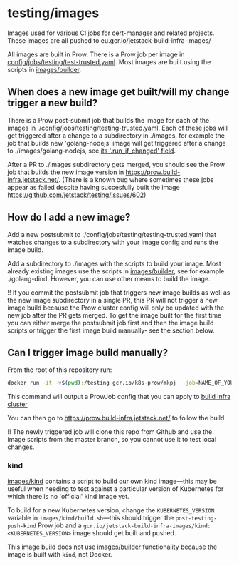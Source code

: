 # testing/images

Images used for various CI jobs for cert-manager and related projects.
These images are all pushed to eu.gcr.io/jetstack-build-infra-images/

All images are built in Prow. There is a Prow job per image in [config/jobs/testing/test-trusted.yaml](../config/jobs/testing/testing-trusted.yaml).
Most images are built using the scripts in [images/builder](./builder).

## When does a new image get built/will my change trigger a new build?

There is a Prow post-submit job that builds the image for each of the images in ./config/jobs/testing/testing-trusted.yaml.
Each of these jobs will get triggered after a change to a subdirectory in ./images, for example the job that builds new 'golang-nodejs' image will get triggered after a change to ./images/golang-nodejs, see [its '.run_if_changed' field](https://github.com/jetstack/testing/blob/2b87fe6e34ff150042a9a776a85b3e62a20d98dc/config/jobs/testing/testing-trusted.yaml#L176).

After a PR to ./images subdirectory gets merged, you should see the Prow job that builds the new image version in https://prow.build-infra.jetstack.net/.
(There is a known bug where sometimes these jobs appear as failed despite having succesfully built the image https://github.com/jetstack/testing/issues/602)

## How do I add a new image?

Add a new postsubmit to ./config/jobs/testing/testing-trusted.yaml that watches changes to a subdirectory with your image config and runs the image build.

Add a subdirectory to ./images with the scripts to build your image. Most already existing images use the scripts in [images/builder](./builder), see for example ./golang-dind. However, you can use other means to build the image.

!! If you commit the postsubmit job that triggers new image builds as well as the new image subdirectory in a single PR, this PR will not trigger a new image build because the Prow cluster config will only be updated with the new job after the PR gets merged.
To get the image built for the first time you can either merge the postsubmit job first and then the image build scripts or trigger the first image build manually- see the section below.

## Can I trigger image build manually?

From the root of this repository run:

```bash
docker run -it -v$(pwd):/testing gcr.io/k8s-prow/mkpj --job=NAME_OF_YOUR_POSTSUBMIT_JOB--config-path=/testing/config/config.yaml --job-config-path=/testing/config/jobs/testing/testing-trusted.yaml --base-ref=master
```

This command will output a ProwJob config that you can apply to [build infra cluster](../prow/README.md)

You can then go to https://prow.build-infra.jetstack.net/ to follow the build.

!! The newly triggered job will clone this repo from Github and use the image scripts from the master branch, so you cannot use it to test local changes.
### kind

[images/kind](./kind) contains a script to build our own kind image—this may be useful when needing to test against a particular version of Kubernetes for which there is no 'official' kind image yet.

To build for a new Kubernetes version, change the `KUBERNETES_VERSION` variable in `images/kind/build.sh`—­this should trigger the `post-testing-push-kind` Prow job and a `gcr.io/jetstack-build-infra-images/kind:<KUBERNETES_VERSION>` image should get built and pushed.

This image build does not use [images/builder](./builder) functionality because the image is built with `kind`, not Docker.
